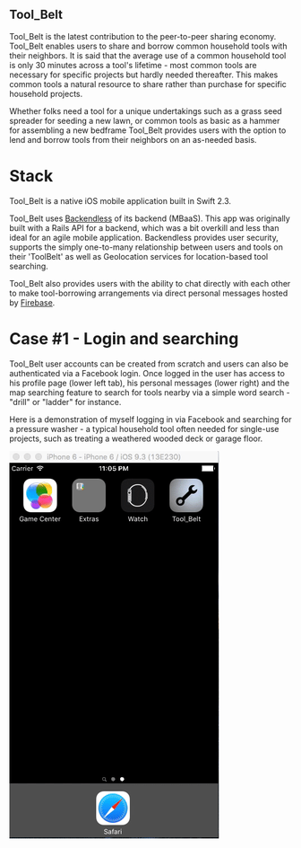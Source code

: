 ## Tool_Belt

Tool_Belt is the latest contribution to the peer-to-peer sharing economy.  Tool_Belt enables users to share and borrow common household tools with their neighbors.  It is said that the average use of a common household tool is only 30 minutes across a tool's lifetime - most common tools are necessary for specific projects but hardly needed thereafter.  This makes common tools a natural resource to share rather than purchase for specific household projects.

Whether folks need a tool for a unique undertakings such as a grass seed spreader for seeding a new lawn, or common tools as basic as a hammer for assembling a new bedframe Tool_Belt provides users with the option to lend and borrow tools from their neighbors on an as-needed basis.  

# Stack

Tool_Belt is a native iOS mobile application built in Swift 2.3.  

Tool_Belt uses [Backendless](https://www.google.com) of its backend (MBaaS).  This app was originally built with a Rails API for a backend, which was a bit overkill and less than ideal for an agile mobile application.  Backendless provides user security, supports the simply one-to-many relationship between users and tools on their 'ToolBelt' as well as Geolocation services for location-based tool searching.  

Tool_Belt also provides users with the ability to chat directly with each other to make tool-borrowing arrangements via direct personal messages hosted by [Firebase](https://firebase.google.com/).


# Case #1 - Login and searching

Tool_Belt user accounts can be created from scratch and users can also be authenticated via a Facebook login.  Once logged in the user has access to his profile page (lower left tab), his personal messages (lower right) and the map searching feature to search for tools nearby via a simple word search - "drill" or "ladder" for instance.

Here is a demonstration of myself logging in via Facebook and searching for a pressure washer - a typical household tool often needed for single-use projects, such as treating a weathered wooded deck or garage floor.

![alt text](gif1.gif)


